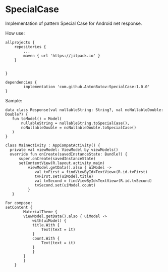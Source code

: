# SpecialCase
Implementation of pattern Special Case for Android net response.

How use:

	allprojects {
		repositories {
			...
			maven { url 'https://jitpack.io' }
		}
    
    
	}
  
  	dependencies {
	        implementation 'com.github.AntonButov:SpecialCase:1.0.0'
	}


Sample:

	data class Response(val nullableString: String?, val noNullableDouble: Double?) {
 	   fun toModel() = Model(
 	       nullableString = nullableString.toSpecialCase(),
 	       noNullableDouble = noNullableDouble.toSpecialCase()
 	   )
	}
	
	class MainActivity : AppCompatActivity() {
  	  private val viewModel: ViewModel by viewModels()
  	  override fun onCreate(savedInstanceState: Bundle?) {
  	      super.onCreate(savedInstanceState)
  	      setContentView(R.layout.activity_main)
  	          viewModel.getData().also { uiModel ->
   	             val tvFirst = findViewById<TextView>(R.id.tvFirst)
   	             tvFirst.set(uiModel.title)
  	             val tvSecond = findViewById<TextView>(R.id.tvSecond)
  	             tvSecond.set(uiModel.count)
  	          }
 	   }

	For compose:
	setContent {
		    MaterialTheme {
			viewModel.getData().also { uiModel ->
			    with(uiModel) {
				title.With {
				    Text(text = it)
				}
				count.With {
				    Text(text = it)
				}
			    }
			}
		    }
		}
